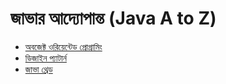 # জাভার আদ্যোপান্ত (Java A to Z)

* [অবজেক্ট ওরিয়েন্টেড প্রোগ্রামিং](OOP.md)
* [ডিজাইন প্যাটার্ন](DesignPattern.md)
* [জাভা থ্রেড](Thread.md)